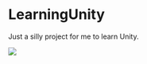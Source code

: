 # LearningUnity
Just a silly project for me to learn Unity.

![](https://lh5.googleusercontent.com/Rk1LIPiTte5THSnJR1PzZuph9sKOaImDSA9v8-KrS40swRS_Z8CgfRk2NB-6T3cOFK1nEZu56EOgEOw=w1907-h972-rw)
